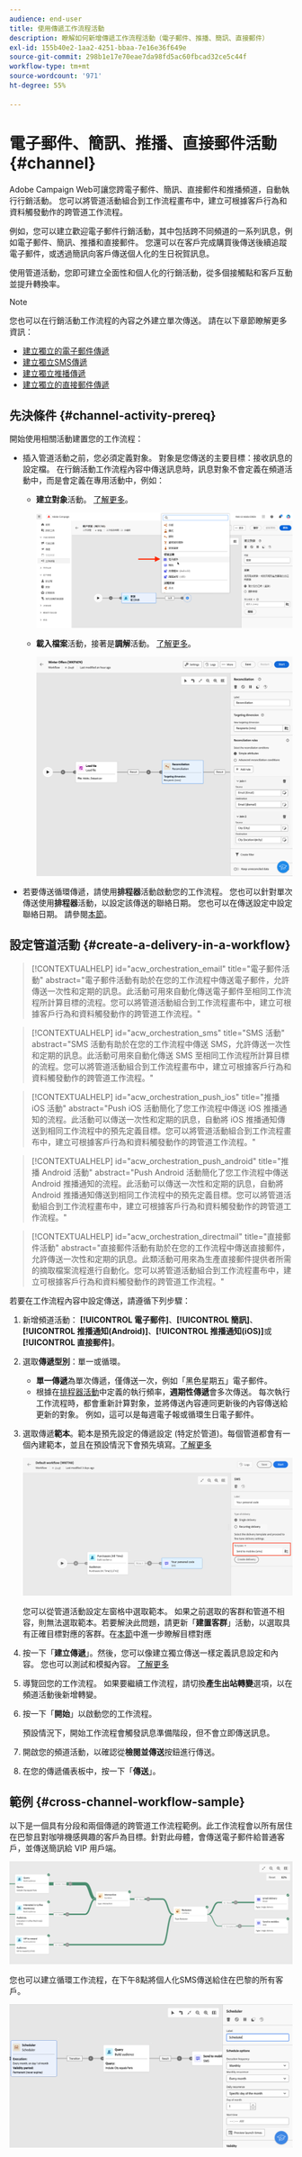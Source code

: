 ```yaml
---
audience: end-user
title: 使用傳遞工作流程活動
description: 瞭解如何新增傳遞工作流程活動（電子郵件、推播、簡訊、直接郵件）
exl-id: 155b40e2-1aa2-4251-bbaa-7e16e36f649e
source-git-commit: 298b1e17e70eae7da98fd5ac60fbcad32ce5c44f
workflow-type: tm+mt
source-wordcount: '971'
ht-degree: 55%

---
```


# 電子郵件、簡訊、推播、直接郵件活動 {#channel}

Adobe Campaign Web可讓您跨電子郵件、簡訊、直接郵件和推播頻道，自動執行行銷活動。 您可以將管道活動組合到工作流程畫布中，建立可根據客戶行為和資料觸發動作的跨管道工作流程。

例如，您可以建立歡迎電子郵件行銷活動，其中包括跨不同頻道的一系列訊息，例如電子郵件、簡訊、推播和直接郵件。 您還可以在客戶完成購買後傳送後續追蹤電子郵件，或透過簡訊向客戶傳送個人化的生日祝賀訊息。

使用管道活動，您即可建立全面性和個人化的行銷活動，從多個接觸點和客戶互動並提升轉換率。

>[!NOTE]
>
>您也可以在行銷活動工作流程的內容之外建立單次傳送。 請在以下章節瞭解更多資訊：
>* [建立獨立的電子郵件傳遞](../../email/create-email.md)
>* [建立獨立SMS傳遞](../../sms/create-sms.md)
>* [建立獨立推播傳遞](../../push/create-push.md)
>* [建立獨立的直接郵件傳遞](../../direct-mail/create-direct-mail.md)

## 先決條件 {#channel-activity-prereq}

開始使用相關活動建置您的工作流程：

* 插入管道活動之前，您必須定義對象。 對象是您傳送的主要目標：接收訊息的設定檔。 在行銷活動工作流程內容中傳送訊息時，訊息對象不會定義在頻道活動中，而是會定義在專用活動中，例如：

   * **建立對象**&#x200B;活動。 [了解更多](build-audience.md)。

     ![](../../msg/assets/add-delivery-in-wf.png)

   * **載入檔案**&#x200B;活動，接著是&#x200B;**調解**&#x200B;活動。 [了解更多](load-file.md)。

     ![](../assets/workflow-reconciliation-criteria.png)

* 若要傳送循環傳遞，請使用&#x200B;**排程器**&#x200B;活動啟動您的工作流程。 您也可以針對單次傳送使用&#x200B;**排程器**&#x200B;活動，以設定該傳送的聯絡日期。 您也可以在傳送設定中設定聯絡日期。 請參閱[本節](scheduler.md)。

## 設定管道活動 {#create-a-delivery-in-a-workflow}

>[!CONTEXTUALHELP]
>id="acw_orchestration_email"
>title="電子郵件活動"
>abstract="電子郵件活動有助於在您的工作流程中傳送電子郵件，允許傳送一次性和定期的訊息。此活動可用來自動化傳送電子郵件至相同工作流程所計算目標的流程。您可以將管道活動組合到工作流程畫布中，建立可根據客戶行為和資料觸發動作的跨管道工作流程。"

>[!CONTEXTUALHELP]
>id="acw_orchestration_sms"
>title="SMS 活動"
>abstract="SMS 活動有助於在您的工作流程中傳送 SMS，允許傳送一次性和定期的訊息。此活動可用來自動化傳送 SMS 至相同工作流程所計算目標的流程。您可以將管道活動組合到工作流程畫布中，建立可根據客戶行為和資料觸發動作的跨管道工作流程。"

>[!CONTEXTUALHELP]
>id="acw_orchestration_push_ios"
>title="推播 iOS 活動"
>abstract="Push iOS 活動簡化了您工作流程中傳送 iOS 推播通知的流程。此活動可以傳送一次性和定期的訊息，自動將 iOS 推播通知傳送到相同工作流程中的預先定義目標。您可以將管道活動組合到工作流程畫布中，建立可根據客戶行為和資料觸發動作的跨管道工作流程。"

>[!CONTEXTUALHELP]
>id="acw_orchestration_push_android"
>title="推播 Android 活動"
>abstract="Push Android 活動簡化了您工作流程中傳送 Android 推播通知的流程。此活動可以傳送一次性和定期的訊息，自動將 Android 推播通知傳送到相同工作流程中的預先定義目標。您可以將管道活動組合到工作流程畫布中，建立可根據客戶行為和資料觸發動作的跨管道工作流程。"

>[!CONTEXTUALHELP]
>id="acw_orchestration_directmail"
>title="直接郵件活動"
>abstract="直接郵件活動有助於在您的工作流程中傳送直接郵件，允許傳送一次性和定期的訊息。此類活動可用來為生產直接郵件提供者所需的摘取檔案流程進行自動化。您可以將管道活動組合到工作流程畫布中，建立可根據客戶行為和資料觸發動作的跨管道工作流程。"

若要在工作流程內容中設定傳送，請遵循下列步驟：

1. 新增頻道活動： **[!UICONTROL 電子郵件]**、**[!UICONTROL 簡訊]**、**[!UICONTROL 推播通知(Android)]**、**[!UICONTROL 推播通知(iOS)]**&#x200B;或&#x200B;**[!UICONTROL 直接郵件]**。

1. 選取&#x200B;**傳遞型別**：單一或循環。

   * **單一傳遞**&#x200B;為單次傳遞，僅傳送一次，例如「黑色星期五」電子郵件。
   * 根據在[排程器活動](scheduler.md)中定義的執行頻率，**週期性傳遞**&#x200B;會多次傳送。 每次執行工作流程時，都會重新計算對象，並將傳送內容連同更新後的內容傳送給更新的對象。 例如，這可以是每週電子報或循環生日電子郵件。

1. 選取傳遞&#x200B;**範本**。範本是預先設定的傳遞設定 (特定於管道)。每個管道都會有一個內建範本，並且在預設情況下會預先填寫。[了解更多](../../msg/delivery-template.md)

   ![](../assets/delivery-activity-in-wf.png)

   您可以從管道活動設定左窗格中選取範本。 如果之前選取的客群和管道不相容，則無法選取範本。若要解決此問題，請更新「**建置客群**」活動，以選取具有正確目標對應的客群。在[本節](../../audience/targeting-dimensions.md)中進一步瞭解目標對應

1. 按一下「**建立傳遞**」。然後，您可以像建立獨立傳送一樣定義訊息設定和內容。 您也可以測試和模擬內容。 [了解更多](../../msg/gs-messages.md)

1. 導覽回您的工作流程。 如果要繼續工作流程，請切換&#x200B;**產生出站轉變**&#x200B;選項，以在頻道活動後新增轉變。

1. 按一下「**開始**」以啟動您的工作流程。

   預設情況下，開始工作流程會觸發訊息準備階段，但不會立即傳送訊息。

1. 開啟您的頻道活動，以確認從&#x200B;**檢閱並傳送**&#x200B;按鈕進行傳送。

1. 在您的傳遞儀表板中，按一下「**傳送**」。

## 範例 {#cross-channel-workflow-sample}

以下是一個具有分段和兩個傳遞的跨管道工作流程範例。此工作流程會以所有居住在巴黎且對咖啡機感興趣的客戶為目標。針對此母體，會傳送電子郵件給普通客戶，並傳送簡訊給 VIP 用戶端。

![](../assets/workflow-channel-example.png)

<!--
description, which use case you can perform (common other activities that you can link before of after the activity)

how to add and configure the activity

example of a configured activity within a workflow
The Email delivery activity allows you to configure the sending an email in a workflow. 

-->

您也可以建立循環工作流程，在下午8點將個人化SMS傳送給住在巴黎的所有客戶。

![](../assets/workflow-channel-example2.png)

<!-- Scheduled emails available?

This can be a single send email and sent just once, or it can be a recurring email.
* Single send emails are standard emails, sent once.
* Recurring emails allow you to send the same email multiple times to different targets over a defined period. You can aggregate the deliveries per period in order to get reports that correspond to your needs.

When linked to a scheduler, you can define recurring emails.
Email recipients are defined upstream of the activity in the same workflow, via an Audience targeting activity.

-->


<!--The message preparation is triggered according to the workflow execution parameters. From the message dashboard, you can select whether to request or not a manual confirmation to send the message (required by default). You can start the workflow manually or place a scheduler activity in the workflow to automate execution.-->
